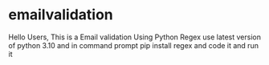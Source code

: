 # emailvalidation

Hello Users,
     This is a Email validation Using Python Regex use latest version of python 3.10 and in command prompt pip install regex and code it and run it 
